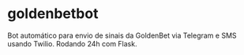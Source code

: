 # goldenbetbot
Bot automático para envio de sinais da GoldenBet via Telegram e SMS usando Twilio. Rodando 24h com Flask.
